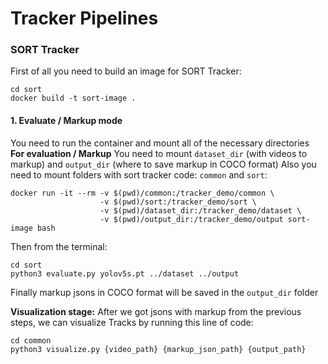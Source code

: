 # Tracker Pipelines

### **SORT Tracker**

First of all you need to build an image for SORT Tracker:
```
cd sort
docker build -t sort-image .
```

#### 1. Evaluate / Markup mode

You need to run the container and mount all of the necessary directories
**For evaluation / Markup** You need to mount `dataset_dir` (with videos to markup) and `output_dir` (where to save markup in COCO format)
Also you need to mount folders with sort tracker code: `common` and `sort`:
```
docker run -it --rm -v $(pwd)/common:/tracker_demo/common \
                    -v $(pwd)/sort:/tracker_demo/sort \
                    -v $(pwd)/dataset_dir:/tracker_demo/dataset \
                    -v $(pwd)/output_dir:/tracker_demo/output sort-image bash
```
Then from the terminal:
```
cd sort
python3 evaluate.py yolov5s.pt ../dataset ../output
```
Finally markup jsons in COCO format will be saved in the `output_dir` folder

**Visualization stage:**
After we got jsons with markup from the previous steps, we can visualize Tracks by running this line of code:
```
cd common
python3 visualize.py {video_path} {markup_json_path} {output_path}
```